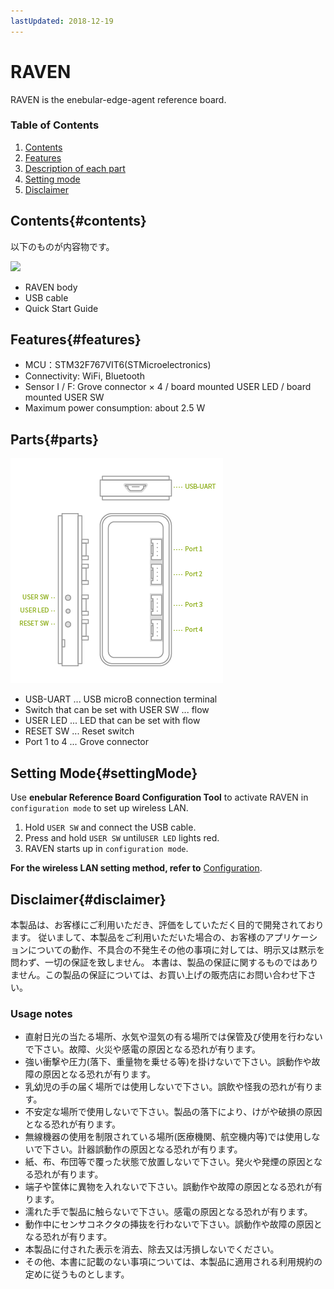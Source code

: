 ```yaml
---
lastUpdated: 2018-12-19
---
```


# RAVEN

RAVEN is the enebular-edge-agent reference board.

### Table of Contents

1. [Contents](#contents)
1. [Features](#features)
1. [Description of each part](#parts)
1. [Setting mode](#settingMode)
1. [Disclaimer](#disclaimer)

## Contents{#contents}

以下のものが内容物です。

![](！！！！！！！写真いれる！！！！！！！)

- RAVEN body
- USB cable
- Quick Start Guide

## Features{#features}

- MCU：STM32F767VIT6(STMicroelectronics)
- Connectivity: WiFi, Bluetooth
- Sensor I / F: Grove connector × 4 / board mounted USER LED / board mounted USER SW
- Maximum power consumption: about 2.5 W
  <!--* プラットフォーム認証済(Mbed™Enabled) -->

## Parts{#parts}

![parts](./../../img/Board/RAVEN-parts.png)

- USB-UART ... USB microB connection terminal
- Switch that can be set with USER SW ... flow
- USER LED ... LED that can be set with flow
- RESET SW ... Reset switch
- Port 1 to 4 ... Grove connector

## Setting Mode{#settingMode}

Use **enebular Reference Board Configuration Tool**
to activate RAVEN in `configuration mode` to set up wireless LAN.

1. Hold `USER SW` and connect the USB cable.
1. Press and hold `USER SW` until`USER LED` lights red.
1. RAVEN starts up in `configuration mode`.

**For the wireless LAN setting method, refer to**
[Configuration](./../EnebularEdgeAgent/Configuration.md).

## Disclaimer{#disclaimer}

本製品は、お客様にご利用いただき、評価をしていただく目的で開発されております。
従いまして、本製品をご利用いただいた場合の、お客様のアプリケーションについての動作、不具合の不発生その他の事項に対しては、明示又は黙示を問わず、一切の保証を致しません。
本書は、製品の保証に関するものではありません。この製品の保証については、お買い上げの販売店にお問い合わせ下さい。

### Usage notes

- 直射日光の当たる場所、水気や湿気の有る場所では保管及び使用を行わないで下さい。故障、火災や感電の原因となる恐れが有ります。
- 強い衝撃や圧力(落下、重量物を乗せる等)を掛けないで下さい。誤動作や故障の原因となる恐れが有ります。
- 乳幼児の手の届く場所では使用しないで下さい。誤飲や怪我の恐れが有ります。
- 不安定な場所で使用しないで下さい。製品の落下により、けがや破損の原因となる恐れが有ります。
- 無線機器の使用を制限されている場所(医療機関、航空機内等)では使用しないで下さい。計器誤動作の原因となる恐れが有ります。
- 紙、布、布団等で覆った状態で放置しないで下さい。発火や発煙の原因となる恐れが有ります。
- 端子や筐体に異物を入れないで下さい。誤動作や故障の原因となる恐れが有ります。
- 濡れた手で製品に触らないで下さい。感電の原因となる恐れが有ります。
- 動作中にセンサコネクタの挿抜を行わないで下さい。誤動作や故障の原因となる恐れが有ります。
- 本製品に付された表示を消去、除去又は汚損しないでください。
- その他、本書に記載のない事項については、本製品に適用される利用規約の定めに従うものとします。
